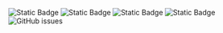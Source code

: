 ![Static Badge](https://img.shields.io/badge/blacklists-61-000000) ![Static Badge](https://img.shields.io/badge/blacklisted-2992032-cc0000) ![Static Badge](https://img.shields.io/badge/whitelisted-2254-00CC00) ![Static Badge](https://img.shields.io/badge/streaming_blacklist-28107-000000) ![GitHub issues](https://img.shields.io/github/issues/fabriziosalmi/blacklists)
